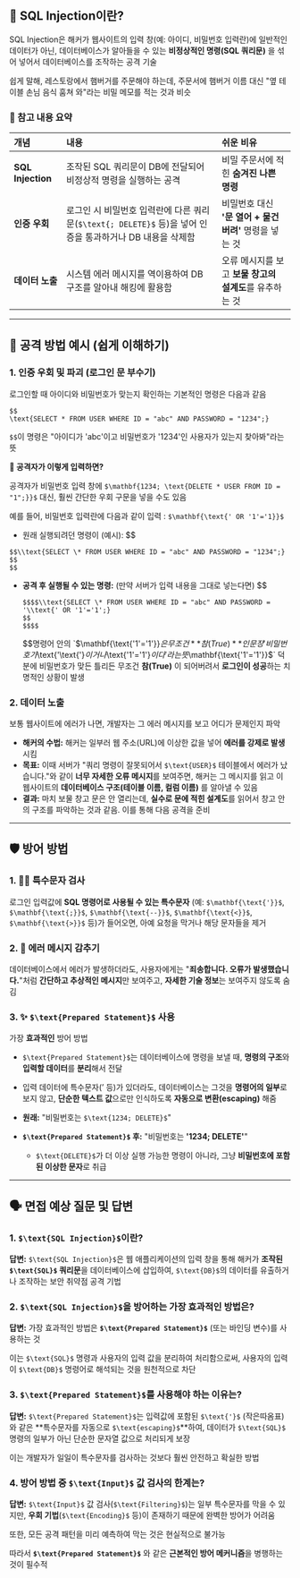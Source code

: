 ## 🎯 SQL Injection이란?

SQL Injection은 해커가 웹사이트의 입력 창(예: 아이디, 비밀번호 입력란)에 일반적인 데이터가 아닌,
데이터베이스가 알아들을 수 있는 **비정상적인 명령(SQL 쿼리문)** 을 섞어 넣어서 데이터베이스를 조작하는 공격 기술

쉽게 말해, 레스토랑에서 햄버거를 주문해야 하는데, 주문서에 햄버거 이름 대신 "옆 테이블 손님 음식 훔쳐 와"라는 비밀 메모를 적는 것과 비슷

### 📜 참고 내용 요약

| 개념 | 내용 | 쉬운 비유 |
| :--- | :--- | :--- |
| **SQL Injection** | 조작된 SQL 쿼리문이 DB에 전달되어 비정상적 명령을 실행하는 공격 | 비밀 주문서에 적힌 **숨겨진 나쁜 명령** |
| **인증 우회** | 로그인 시 비밀번호 입력란에 다른 쿼리문(`$\text{; DELETE}$` 등)을 넣어 인증을 통과하거나 DB 내용을 삭제함 | 비밀번호 대신 **'문 열어 + 물건 버려'** 명령을 넣는 것 |
| **데이터 노출** | 시스템 에러 메시지를 역이용하여 DB 구조를 알아내 해킹에 활용함 | 오류 메시지를 보고 **보물 창고의 설계도**를 유추하는 것 |

-----

## 🔪 공격 방법 예시 (쉽게 이해하기)

### 1. 인증 우회 및 파괴 (로그인 문 부수기)

로그인할 때 아이디와 비밀번호가 맞는지 확인하는 기본적인 명령은 다음과 같음
```
$$
\text{SELECT * FROM USER WHERE ID = "abc" AND PASSWORD = "1234";}
```
`$$`이 명령은 "아이디가 'abc'이고 비밀번호가 '1234'인 사용자가 있는지 찾아봐"라는 뜻

**🚨 공격자가 이렇게 입력하면?**

공격자가 비밀번호 입력 창에 `$\mathbf{1234; \text{DELETE * USER FROM ID = "1";}}$` 대신, 훨씬 간단한 우회 구문을 넣을 수도 있음

예를 들어, 비밀번호 입력란에 다음과 같이 입력 : `$\mathbf{\text{' OR '1'='1}}$`

* 원래 실행되려던 명령이 (예시):
$$

```
$$\\text{SELECT \* FROM USER WHERE ID = "abc" AND PASSWORD = "1234";}
$$
$$
```

  * **공격 후 실행될 수 있는 명령:** (만약 서버가 입력 내용을 그대로 넣는다면)
    $$
    ```
    $$$$\\text{SELECT \* FROM USER WHERE ID = "abc" AND PASSWORD = '\\text{' OR '1'='1';}
    $$
    $$$$
    ```
    $$명령어 안의 `$\mathbf{\text{'1'='1'}}$`은 무조건 **참(True)** 인 문장
    '비밀번호가 `$\text{'\text{'}$`이거나 `$\text{'1'='1'}$`이다' 라는 뜻
    `$\mathbf{\text{'1'='1'}}$` 덕분에 비밀번호가 맞든 틀리든 무조건 **참(True)** 이 되어버려서 **로그인이 성공**하는 치명적인 상황이 발생

### 2. 데이터 노출

보통 웹사이트에 에러가 나면, 개발자는 그 에러 메시지를 보고 어디가 문제인지 파악

  * **해커의 수법:** 해커는 일부러 웹 주소(URL)에 이상한 값을 넣어 **에러를 강제로 발생**시킴
  * **목표:** 이때 서버가 "쿼리 명령이 잘못되어서 `$\text{USER}$` 테이블에서 에러가 났습니다."와 같이 **너무 자세한 오류 메시지**를 보여주면, 해커는 그 메시지를 읽고 이 웹사이트의 **데이터베이스 구조(테이블 이름, 컬럼 이름)** 를 알아낼 수 있음
  * **결과:** 마치 보물 창고 문은 안 열리는데, **실수로 문에 적힌 설계도**를 읽어서 창고 안의 구조를 파악하는 것과 같음. 이를 통해 다음 공격을 준비

-----

## 🛡️ 방어 방법

### 1. 🙅‍♀️ 특수문자 검사

로그인 입력값에 **SQL 명령어로 사용될 수 있는 특수문자** (예: `$\mathbf{\text{'}}$`, `$\mathbf{\text{;}}$`, `$\mathbf{\text{--}}$`, `$\mathbf{\text{<}}$`, `$\mathbf{\text{>}}$` 등)가 들어오면, 아예 요청을 막거나 해당 문자들을 제거

### 2. 🤫 에러 메시지 감추기

데이터베이스에서 에러가 발생하더라도, 사용자에게는 "**죄송합니다. 오류가 발생했습니다.**"처럼 **간단하고 추상적인 메시지**만 보여주고, **자세한 기술 정보**는 보여주지 않도록 숨김

### 3. ✨ `$\text{Prepared Statement}$` 사용

가장 **효과적인** 방어 방법

  * `$\text{Prepared Statement}$`는 데이터베이스에 명령을 보낼 때, **명령의 구조**와 **입력할 데이터**를 **분리**해서 전달

  * 입력 데이터에 특수문자($\text{'}$ 등)가 있더라도, 데이터베이스는 그것을 **명령어의 일부**로 보지 않고, **단순한 텍스트 값**으로만 인식하도록 **자동으로 변환(escaping)** 해줌

  * **원래:** "비밀번호는 `$\text{1234; DELETE}$`"

  * **`$\text{Prepared Statement}$` 후:** "비밀번호는 **'1234; DELETE'**"

      * `$\text{DELETE}$`가 더 이상 실행 가능한 명령이 아니라, 그냥 **비밀번호에 포함된 이상한 문자**로 취급

-----

## 🗣️ 면접 예상 질문 및 답변

### 1. `$\text{SQL Injection}$`이란?

**답변:** `$\text{SQL Injection}$`은 웹 애플리케이션의 입력 창을 통해 해커가 **조작된 `$\text{SQL}$` 쿼리문**을 데이터베이스에 삽입하여, `$\text{DB}$`의 데이터를 유출하거나 조작하는 보안 취약점 공격 기법

### 2. `$\text{SQL Injection}$`을 방어하는 가장 효과적인 방법은?

**답변:** 가장 효과적인 방법은 **`$\text{Prepared Statement}$`** (또는 바인딩 변수)를 사용하는 것

이는 `$\text{SQL}$` 명령과 사용자의 입력 값을 분리하여 처리함으로써, 사용자의 입력이 `$\text{DB}$` 명령어로 해석되는 것을 원천적으로 차단

### 3. `$\text{Prepared Statement}$`를 사용해야 하는 이유는?

**답변:** `$\text{Prepared Statement}$`는 입력값에 포함된 `$\text{'}$` (작은따옴표)와 같은 **특수문자를 자동으로 `$\text{escaping}$`**하여, 데이터가 `$\text{SQL}$` 명령의 일부가 아닌 단순한 문자열 값으로 처리되게 보장

이는 개발자가 일일이 특수문자를 검사하는 것보다 훨씬 안전하고 확실한 방법

### 4. 방어 방법 중 `$\text{Input}$` 값 검사의 한계는?

**답변:** `$\text{Input}$` 값 검사(`$\text{Filtering}$`)는 일부 특수문자를 막을 수 있지만, **우회 기법**(`$\text{Encoding}$` 등)이 존재하기 때문에 완벽한 방어가 어려움

또한, 모든 공격 패턴을 미리 예측하여 막는 것은 현실적으로 불가능

따라서 **`$\text{Prepared Statement}$`** 와 같은 **근본적인 방어 메커니즘**을 병행하는 것이 필수적
